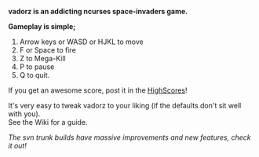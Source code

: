 **vadorz is an addicting ncurses space-invaders game.**

**Gameplay is simple;**
  1. Arrow keys or WASD or HJKL to move
  1. F or Space to fire
  1. Z to Mega-Kill
  1. P to pause
  1. Q to quit.

If you get an awesome score, post it in the [HighScores](HighScores.md)! <br>

It's very easy to tweak vadorz to your liking (if the defaults don't sit well with you).<br>
See the Wiki for a guide. <br>

<i>The svn trunk builds have massive improvements and new features, check it out!</i>
